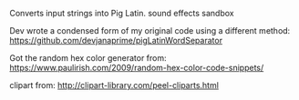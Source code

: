 Converts input strings into Pig Latin.
sound effects sandbox


Dev wrote a condensed form of my original code using a different method: https://github.com/devjanaprime/pigLatinWordSeparator

Got the random hex color generator from: https://www.paulirish.com/2009/random-hex-color-code-snippets/

clipart from: http://clipart-library.com/peel-cliparts.html
